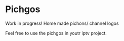 # Pichgos

Work in progress!
Home made pichons/ channel logos

Feel free to use the pichgos in youtr iptv project.
